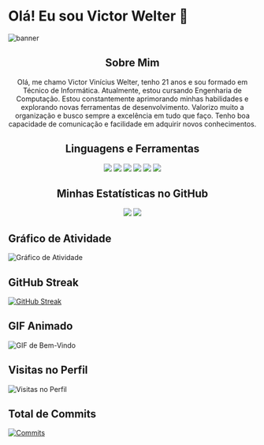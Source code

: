 # Olá! Eu sou Victor Welter 👋

![banner](https://via.placeholder.com/1200x400.png?text=Bem+vindo+ao+meu+GitHub)

<h2 align="center">Sobre Mim</h2>
<p align="center">
  Olá, me chamo Victor Vinícius Welter, tenho 21 anos e sou formado em Técnico de Informática. Atualmente, estou cursando Engenharia de Computação. Estou constantemente aprimorando minhas habilidades e explorando novas ferramentas de desenvolvimento. Valorizo muito a organização e busco sempre a excelência em tudo que faço. Tenho boa capacidade de comunicação e facilidade em adquirir novos conhecimentos.
</p>

<h2 align="center">Linguagens e Ferramentas</h2>
<p align="center">
  <img src="https://img.shields.io/badge/-Flutter-000?&logo=Flutter"/>
  <img src="https://img.shields.io/badge/-Dart-000?&logo=Dart"/>
  <img src="https://img.shields.io/badge/-C%23-000?&logo=C%20Sharp"/>
  <img src="https://img.shields.io/badge/-Python-000?&logo=Python"/>
  <img src="https://img.shields.io/badge/-Git-000?&logo=Git"/>
  <img src="https://img.shields.io/badge/-GitHub-000?&logo=GitHub"/>
</p>

<h2 align="center">Minhas Estatísticas no GitHub</h2>
<p align="center">
  <img src="https://github-readme-stats.vercel.app/api?username=victor-welter&show_icons=true&theme=radical" />
  <img src="https://github-readme-stats.vercel.app/api/top-langs/?username=victor-welter&layout=compact&theme=radical" />
</p>

## Gráfico de Atividade
![Gráfico de Atividade](https://activity-graph.herokuapp.com/graph?username=victor-welter&theme=radical)

## GitHub Streak
[![GitHub Streak](https://github-readme-streak-stats.herokuapp.com/?user=victor-welter&theme=radical)](https://git.io/streak-stats)

## GIF Animado
![GIF de Bem-Vindo](https://media.giphy.com/media/l0HlTy9x8FZo0XO1i/giphy.gif)

## Visitas no Perfil
![Visitas no Perfil](https://visitor-badge.glitch.me/badge?page_id=victor-welter.victor-welter)

## Total de Commits
[![Commits](#commits)](https://github.com/victor-welter)
<!-- commits -->
